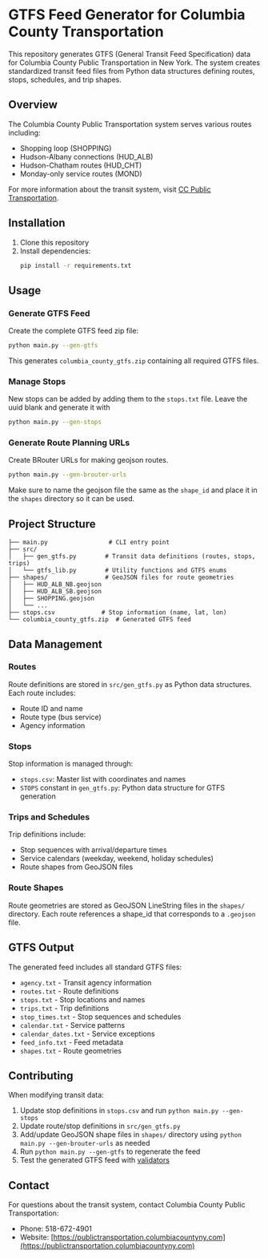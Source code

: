# GTFS Feed Generator for Columbia County Transportation

This repository generates GTFS (General Transit Feed Specification) data for Columbia County Public Transportation in New York. The system creates standardized transit feed files from Python data structures defining routes, stops, schedules, and trip shapes.

## Overview

The Columbia County Public Transportation system serves various routes including:
- Shopping loop (SHOPPING)
- Hudson-Albany connections (HUD_ALB)
- Hudson-Chatham routes (HUD_CHT)
- Monday-only service routes (MOND)

For more information about the transit system, visit [CC Public
Transportation](https://publictransportation.columbiacountyny.com/).

## Installation

1. Clone this repository
2. Install dependencies:
   ```bash
   pip install -r requirements.txt
   ```

## Usage

### Generate GTFS Feed
Create the complete GTFS feed zip file:
```bash
python main.py --gen-gtfs
```
This generates `columbia_county_gtfs.zip` containing all required GTFS files.

### Manage Stops

New stops can be added by adding them to the `stops.txt` file. Leave the uuid
blank and generate it with
```bash
python main.py --gen-stops
```

### Generate Route Planning URLs
Create BRouter URLs for making geojson routes.
```bash
python main.py --gen-brouter-urls
```

Make sure to name the geojson file the same as the `shape_id` and place it in
the `shapes` directory so it can be used.

## Project Structure

```
├── main.py                 # CLI entry point
├── src/
│   ├── gen_gtfs.py        # Transit data definitions (routes, stops, trips)
│   └── gtfs_lib.py        # Utility functions and GTFS enums
├── shapes/                # GeoJSON files for route geometries
│   ├── HUD_ALB_NB.geojson
│   ├── HUD_ALB_SB.geojson
│   ├── SHOPPING.geojson
│   └── ...
├── stops.csv             # Stop information (name, lat, lon)
└── columbia_county_gtfs.zip  # Generated GTFS feed
```

## Data Management

### Routes
Route definitions are stored in `src/gen_gtfs.py` as Python data structures. Each route includes:
- Route ID and name
- Route type (bus service)
- Agency information

### Stops
Stop information is managed through:
- `stops.csv`: Master list with coordinates and names
- `STOPS` constant in `gen_gtfs.py`: Python data structure for GTFS generation

### Trips and Schedules
Trip definitions include:
- Stop sequences with arrival/departure times
- Service calendars (weekday, weekend, holiday schedules)
- Route shapes from GeoJSON files

### Route Shapes
Route geometries are stored as GeoJSON LineString files in the `shapes/`
directory. Each route references a shape_id that corresponds to a `.geojson`
file.

## GTFS Output

The generated feed includes all standard GTFS files:
- `agency.txt` - Transit agency information
- `routes.txt` - Route definitions
- `stops.txt` - Stop locations and names
- `trips.txt` - Trip definitions
- `stop_times.txt` - Stop sequences and schedules
- `calendar.txt` - Service patterns
- `calendar_dates.txt` - Service exceptions
- `feed_info.txt` - Feed metadata
- `shapes.txt` - Route geometries

## Contributing

When modifying transit data:
1. Update stop definitions in `stops.csv` and run `python main.py --gen-stops`
2. Update route/stop definitions in `src/gen_gtfs.py`
3. Add/update GeoJSON shape files in `shapes/` directory using `python main.py --gen-brouter-urls` as needed
4. Run `python main.py --gen-gtfs` to regenerate the feed
5. Test the generated GTFS feed with [validators](https://gtfs-validator.mobilitydata.org/)

## Contact

For questions about the transit system, contact Columbia County Public Transportation:
- Phone: 518-672-4901
- Website: [https://publictransportation.columbiacountyny.com](https://publictransportation.columbiacountyny.com)
